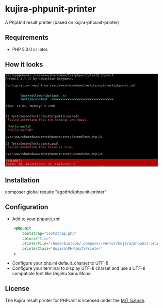 kujira-phpunit-printer
======================

A PhpUnit result printer (based on kujira-phpunit-printer)

## Requirements

 * PHP 5.3.0 or later.

## How it looks

![Alt text](/kujira-phpunit-result-printer.jpg?raw=true "Kujira phpunit result printer")

## Installation

composer global require "agotfrid/phpunit-printer"

## Configuration

* Add to your phpunit.xml

```xml
    <phpunit
        bootstrap="bootstrap.php"
        colors="true"
        printerFile="/home/biotope/.composer/vendor/kujira/phpunit-printer/src/Printer.php"
        printerClass="Kujira\PHPUnit\Printer"
    >
```

* Configure your php.ini default_charset to UTF-8
* Configure your terminal to display UTF-8 charset and use a UTF-8 compatible font like DejaVu Sans Mono

## License

The Kujira result printer for PHPUnit is licensed under the [MIT license](LICENSE).
